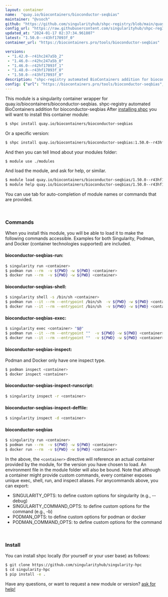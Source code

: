 ```yaml
---
layout: container
name:  "quay.io/biocontainers/bioconductor-seqbias"
maintainer: "@vsoch"
github: "https://github.com/singularityhub/shpc-registry/blob/main/quay.io/biocontainers/bioconductor-seqbias/container.yaml"
config_url: "https://raw.githubusercontent.com/singularityhub/shpc-registry/main/quay.io/biocontainers/bioconductor-seqbias/container.yaml"
updated_at: "2024-01-17 02:37:34.961807"
latest: "1.50.0--r43hf17093f_0"
container_url: "https://biocontainers.pro/tools/bioconductor-seqbias"

versions:
 - "1.42.0--r41hc247a5b_2"
 - "1.46.0--r42hc247a5b_0"
 - "1.46.0--r42hf17093f_1"
 - "1.48.0--r43hf17093f_0"
 - "1.50.0--r43hf17093f_0"
description: "shpc-registry automated BioContainers addition for bioconductor-seqbias"
config: {"url": "https://biocontainers.pro/tools/bioconductor-seqbias", "maintainer": "@vsoch", "description": "shpc-registry automated BioContainers addition for bioconductor-seqbias", "latest": {"1.50.0--r43hf17093f_0": "sha256:b00cfa7eb2d74b575c60f0b446be88b3b1315aab7410df9af2a7c4a64d6311ca"}, "tags": {"1.42.0--r41hc247a5b_2": "sha256:eeea2a558e3b230722e58bdc77c6829ae4787aca92cd927ad0ed823d6da1dfcc", "1.46.0--r42hc247a5b_0": "sha256:c334c7cccb9b5248bed4d816125b6f80ea60350979827a20dd8f8877f916efa6", "1.46.0--r42hf17093f_1": "sha256:90dd6322695bea73052edb88538e67162695f60178a502b381f216c39ed370d2", "1.48.0--r43hf17093f_0": "sha256:5c9842611df0ad8fd8e532694d9e4dc16e061d0a50d5be8a3e15077f344f9aa8", "1.50.0--r43hf17093f_0": "sha256:b00cfa7eb2d74b575c60f0b446be88b3b1315aab7410df9af2a7c4a64d6311ca"}, "docker": "quay.io/biocontainers/bioconductor-seqbias"}
---
```


This module is a singularity container wrapper for quay.io/biocontainers/bioconductor-seqbias.
shpc-registry automated BioContainers addition for bioconductor-seqbias
After [installing shpc](#install) you will want to install this container module:


```bash
$ shpc install quay.io/biocontainers/bioconductor-seqbias
```

Or a specific version:

```bash
$ shpc install quay.io/biocontainers/bioconductor-seqbias:1.50.0--r43hf17093f_0
```

And then you can tell lmod about your modules folder:

```bash
$ module use ./modules
```

And load the module, and ask for help, or similar.

```bash
$ module load quay.io/biocontainers/bioconductor-seqbias/1.50.0--r43hf17093f_0
$ module help quay.io/biocontainers/bioconductor-seqbias/1.50.0--r43hf17093f_0
```

You can use tab for auto-completion of module names or commands that are provided.

<br>

### Commands

When you install this module, you will be able to load it to make the following commands accessible.
Examples for both Singularity, Podman, and Docker (container technologies supported) are included.

#### bioconductor-seqbias-run:

```bash
$ singularity run <container>
$ podman run --rm  -v ${PWD} -w ${PWD} <container>
$ docker run --rm  -v ${PWD} -w ${PWD} <container>
```

#### bioconductor-seqbias-shell:

```bash
$ singularity shell -s /bin/sh <container>
$ podman run --it --rm --entrypoint /bin/sh  -v ${PWD} -w ${PWD} <container>
$ docker run --it --rm --entrypoint /bin/sh  -v ${PWD} -w ${PWD} <container>
```

#### bioconductor-seqbias-exec:

```bash
$ singularity exec <container> "$@"
$ podman run --it --rm --entrypoint ""  -v ${PWD} -w ${PWD} <container> "$@"
$ docker run --it --rm --entrypoint ""  -v ${PWD} -w ${PWD} <container> "$@"
```

#### bioconductor-seqbias-inspect:

Podman and Docker only have one inspect type.

```bash
$ podman inspect <container>
$ docker inspect <container>
```

#### bioconductor-seqbias-inspect-runscript:

```bash
$ singularity inspect -r <container>
```

#### bioconductor-seqbias-inspect-deffile:

```bash
$ singularity inspect -d <container>
```



#### bioconductor-seqbias

```bash
$ singularity run <container>
$ podman run --rm  -v ${PWD} -w ${PWD} <container>
$ docker run --rm  -v ${PWD} -w ${PWD} <container>
```


In the above, the `<container>` directive will reference an actual container provided
by the module, for the version you have chosen to load. An environment file in the
module folder will also be bound. Note that although a container
might provide custom commands, every container exposes unique exec, shell, run, and
inspect aliases. For anycommands above, you can export:

 - SINGULARITY_OPTS: to define custom options for singularity (e.g., --debug)
 - SINGULARITY_COMMAND_OPTS: to define custom options for the command (e.g., -b)
 - PODMAN_OPTS: to define custom options for podman or docker
 - PODMAN_COMMAND_OPTS: to define custom options for the command

<br>

### Install

You can install shpc locally (for yourself or your user base) as follows:

```bash
$ git clone https://github.com/singularityhub/singularity-hpc
$ cd singularity-hpc
$ pip install -e .
```

Have any questions, or want to request a new module or version? [ask for help!](https://github.com/singularityhub/singularity-hpc/issues)
